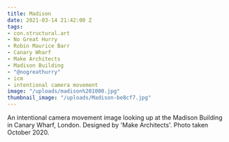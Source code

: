 ```yaml
---
title: Madison
date: 2021-03-14 21:42:00 Z
tags:
- con.structural.art
- No Great Hurry
- Robin Maurice Barr
- Canary Wharf
- Make Architects
- Madison Building
- "@nogreathurry"
- icm
- intentional camera movement
image: "/uploads/madison%201000.jpg"
thumbnail_image: "/uploads/Madison-be8cf7.jpg"
---
```


An intentional camera movement image looking up at the Madison Building in Canary Wharf, London. Designed by 'Make Architects'. Photo taken October 2020.